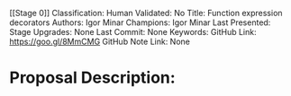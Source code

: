 [[Stage 0]]
Classification:
Human Validated: No
Title: Function expression decorators
Authors: Igor Minar
Champions: Igor Minar
Last Presented: 
Stage Upgrades: 
None
Last Commit: None
Keywords: 
GitHub Link: https://goo.gl/8MmCMG
GitHub Note Link: None

# Proposal Description:

